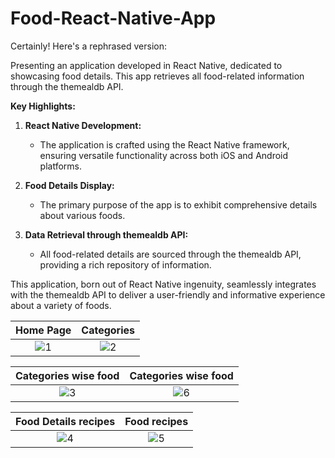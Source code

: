 # Food-React-Native-App
Certainly! Here's a rephrased version:

Presenting an application developed in React Native, dedicated to showcasing food details. This app retrieves all food-related information through the themealdb API.

**Key Highlights:**

1. **React Native Development:**
   - The application is crafted using the React Native framework, ensuring versatile functionality across both iOS and Android platforms.

2. **Food Details Display:**
   - The primary purpose of the app is to exhibit comprehensive details about various foods.

3. **Data Retrieval through themealdb API:**
   - All food-related details are sourced through the themealdb API, providing a rich repository of information.

This application, born out of React Native ingenuity, seamlessly integrates with the themealdb API to deliver a user-friendly and informative experience about a variety of foods.

Home Page            |  Categories
:-------------------------:|:-------------------------:
![1](https://github.com/AbhishekPawshekar/Food-React-Native-App/assets/89447125/4ad6aa03-ac7d-46b0-ab67-79a21576383b) | ![2](https://github.com/AbhishekPawshekar/Food-React-Native-App/assets/89447125/376fc15d-b4d3-4c12-9b55-9a6c8a3f0851)

Categories wise food            |  Categories wise food 
:-------------------------:|:-------------------------:
![3](https://github.com/AbhishekPawshekar/Food-React-Native-App/assets/89447125/68fe51d8-615d-489a-ac45-36efd94e9c43) | ![6](https://github.com/AbhishekPawshekar/Food-React-Native-App/assets/89447125/b63c43ca-5db2-4da1-b049-f7dce49ece4f)


Food Details recipes           |  Food recipes
:-------------------------:|:-------------------------:
![4](https://github.com/AbhishekPawshekar/Food-React-Native-App/assets/89447125/fb0d5ce1-07e1-46d1-8c4f-00ec4c0a3401) | ![5](https://github.com/AbhishekPawshekar/Food-React-Native-App/assets/89447125/8080833d-7ba7-4b6c-908d-7f0562084072)



